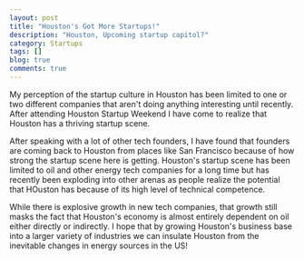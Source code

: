 ```yaml
---
layout: post
title: "Houston's Got More Startups!"
description: "Houston, Upcoming startup capitol?"
category: Startups
tags: []
blog: true
comments: true
---
```


My perception of the startup culture in Houston has been limited to one or two different companies that aren't doing anything interesting until recently.  After attending Houston Startup Weekend I have come to realize that Houston has a thriving startup scene.

After speaking with a lot of other tech founders, I have found that founders are coming back to Houston from places like San Francisco because of how strong the startup scene here is getting.  Houston's startup scene has been limited to oil and other energy tech companies for a long time but has recently been exploding into other arenas as people realize the potential that HOuston has because of its high level of technical competence.

While there is explosive growth in new tech companies, that growth still masks the fact that Houston's economy is almost entirely dependent on oil either directly or indirectly.  I hope that by growing Houston's business base into a larger variety of industries we can insulate Houston from the inevitable changes in energy sources in the US!